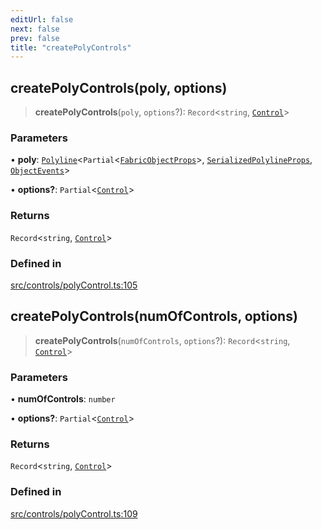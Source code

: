 ```yaml
---
editUrl: false
next: false
prev: false
title: "createPolyControls"
---
```


## createPolyControls(poly, options)

> **createPolyControls**(`poly`, `options`?): `Record`\<`string`, [`Control`](/api/classes/control/)\>

### Parameters

• **poly**: [`Polyline`](/api/classes/polyline/)\<`Partial`\<[`FabricObjectProps`](/api/interfaces/fabricobjectprops/)\>, [`SerializedPolylineProps`](/api/interfaces/serializedpolylineprops/), [`ObjectEvents`](/api/interfaces/objectevents/)\>

• **options?**: `Partial`\<[`Control`](/api/classes/control/)\>

### Returns

`Record`\<`string`, [`Control`](/api/classes/control/)\>

### Defined in

[src/controls/polyControl.ts:105](https://github.com/fabricjs/fabric.js/blob/8748628df7e9de00ba77413bfc3ad9e9fe9d4f30/src/controls/polyControl.ts#L105)

## createPolyControls(numOfControls, options)

> **createPolyControls**(`numOfControls`, `options`?): `Record`\<`string`, [`Control`](/api/classes/control/)\>

### Parameters

• **numOfControls**: `number`

• **options?**: `Partial`\<[`Control`](/api/classes/control/)\>

### Returns

`Record`\<`string`, [`Control`](/api/classes/control/)\>

### Defined in

[src/controls/polyControl.ts:109](https://github.com/fabricjs/fabric.js/blob/8748628df7e9de00ba77413bfc3ad9e9fe9d4f30/src/controls/polyControl.ts#L109)
